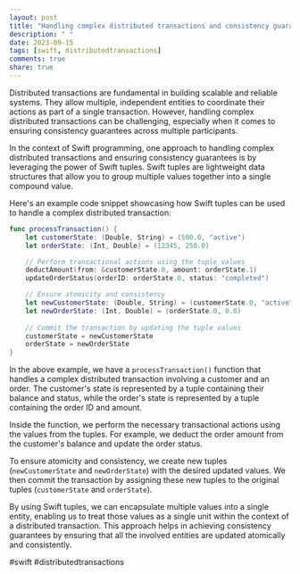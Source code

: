 ```yaml
---
layout: post
title: "Handling complex distributed transactions and consistency guarantees with Swift Tuples."
description: " "
date: 2023-09-15
tags: [swift, distributedtransactions]
comments: true
share: true
---
```


Distributed transactions are fundamental in building scalable and reliable systems. They allow multiple, independent entities to coordinate their actions as part of a single transaction. However, handling complex distributed transactions can be challenging, especially when it comes to ensuring consistency guarantees across multiple participants.

In the context of Swift programming, one approach to handling complex distributed transactions and ensuring consistency guarantees is by leveraging the power of Swift tuples. Swift tuples are lightweight data structures that allow you to group multiple values together into a single compound value.

Here's an example code snippet showcasing how Swift tuples can be used to handle a complex distributed transaction:

```swift
func processTransaction() {
    let customerState: (Double, String) = (500.0, "active")
    let orderState: (Int, Double) = (12345, 250.0)

    // Perform transactional actions using the tuple values
    deductAmount(from: &customerState.0, amount: orderState.1)
    updateOrderStatus(orderID: orderState.0, status: "completed")

    // Ensure atomicity and consistency
    let newCustomerState: (Double, String) = (customerState.0, "active")
    let newOrderState: (Int, Double) = (orderState.0, 0.0)
    
    // Commit the transaction by updating the tuple values
    customerState = newCustomerState
    orderState = newOrderState
}
```

In the above example, we have a `processTransaction()` function that handles a complex distributed transaction involving a customer and an order. The customer's state is represented by a tuple containing their balance and status, while the order's state is represented by a tuple containing the order ID and amount.

Inside the function, we perform the necessary transactional actions using the values from the tuples. For example, we deduct the order amount from the customer's balance and update the order status.

To ensure atomicity and consistency, we create new tuples (`newCustomerState` and `newOrderState`) with the desired updated values. We then commit the transaction by assigning these new tuples to the original tuples (`customerState` and `orderState`).

By using Swift tuples, we can encapsulate multiple values into a single entity, enabling us to treat those values as a single unit within the context of a distributed transaction. This approach helps in achieving consistency guarantees by ensuring that all the involved entities are updated atomically and consistently.

#swift #distributedtransactions